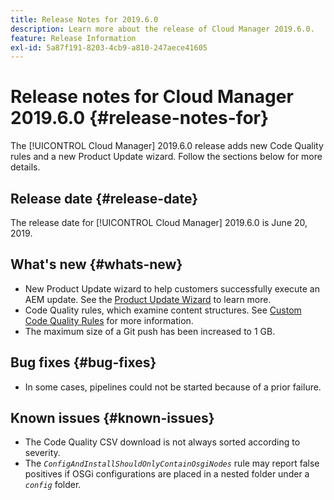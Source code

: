 ```yaml
---
title: Release Notes for 2019.6.0
description: Learn more about the release of Cloud Manager 2019.6.0.
feature: Release Information
exl-id: 5a87f191-8203-4cb9-a810-247aece41605
---
```

# Release notes for Cloud Manager 2019.6.0 {#release-notes-for}

The [!UICONTROL Cloud Manager] 2019.6.0 release adds new Code Quality rules and a new Product Update wizard. Follow the sections below for more details.

## Release date {#release-date}

The release date for [!UICONTROL Cloud Manager] 2019.6.0 is June 20, 2019.

## What's new {#whats-new}

* New Product Update wizard to help customers successfully execute an AEM update. See the [Product Update Wizard](/help/product-update-wizard/overview.md) to learn more.
* Code Quality rules, which examine content structures. See [Custom Code Quality Rules](/help/using/custom-code-quality-rules.md) for more information.
* The maximum size of a Git push has been increased to 1 GB.

## Bug fixes {#bug-fixes}

* In some cases, pipelines could not be started because of a prior failure.

## Known issues {#known-issues}

* The Code Quality CSV download is not always sorted according to severity.
* The *`ConfigAndInstallShouldOnlyContainOsgiNodes`* rule may report false positives if OSGi configurations are placed in a nested folder under a *`config`* folder.
